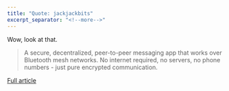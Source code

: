 ```yaml
---
title: "Quote: jackjackbits"
excerpt_separator: "<!--more-->"
---
```

Wow, look at that. 

> A secure, decentralized, peer-to-peer messaging app that works over Bluetooth mesh networks. No internet required, no servers, no phone numbers - just pure encrypted communication.

[Full article](https://github.com/jackjackbits/bitchat)